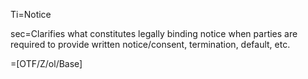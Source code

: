 Ti=Notice

sec=Clarifies what constitutes legally binding notice when parties are required to provide written notice/consent, termination, default, etc.

=[OTF/Z/ol/Base]
